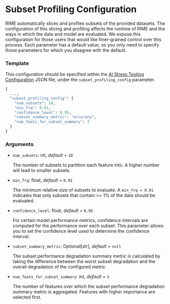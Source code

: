 # Subset Profiling Configuration

RIME automatically slices and profiles subsets of the provided datasets.
The configuration of this slicing and profiling affects the runtime of RIME and the ways in which the data and model
are evaluated. We expose this configuration for those users that would like finer-grained control over this process.
Each parameter has a default value, so you only need to specify
those parameters for which you disagree with the default.

### Template
This configuration should be specified within the [AI Stress Testing Configuration](stress_testing.md) JSON file, under the `subset_profiling_config` parameter.
```python
{
  ...,
  "subset_profiling_config": {
    "num_subsets": 10,
    "min_frq": 0.01,
    "confidence_level": 0.95,
    "subset_summary_metric": "accuracy",
    "num_feats_for_subset_summary": 3
  }
}
```


### Arguments

- `num_subsets`: int, *default* = `10`

  The number of subsets to partition each feature into. A higher number will lead to smaller subsets.

- `min_frq`: float, *default* = `0.01`
 
  The minimum relative size of subsets to evaluate. A `min_frq = 0.01` indicates that only
  subsets that contain >= 1% of the data should be evaluated.

- `confidence_level`: float, *default* = `0.95`

  For certain model performance metrics, confidence intervals are computed for the performance over each subset. This parameter allows you to set the confidence level used to determine the confidence interval.

- `subset_summary_metric`: Optional[str], *default* = `null`

  The subset performance degradation summary metric is calculated by taking the difference between the worst subset degradation and the overall degradation of the configured metric. 

- `num_feats_for_subset_summary`: int, *default* = `3`

  The number of features over which the subset performance degradation summary metric is aggregated. Features with higher importance are selected first. 

